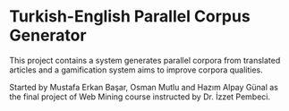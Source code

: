 # Turkish-English Parallel Corpus Generator

This project contains a system generates parallel corpora from translated articles and a gamification system aims to improve corpora qualities.

Started by Mustafa Erkan Başar, Osman Mutlu and Hazım Alpay Günal as the final project of Web Mining course instructed by Dr. İzzet Pembeci.
